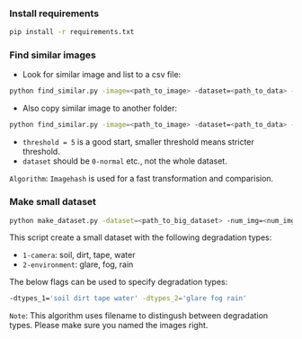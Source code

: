 ### Install requirements
```bash
pip install -r requirements.txt
```

### Find similar images
 - Look for similar image and list to a csv file:
```bash
python find_similar.py -image=<path_to_image> -dataset=<path_to_data> -threshold=<threshold>
```
 
 - Also copy similar image to another folder:
```bash
python find_similar.py -image=<path_to_image> -dataset=<path_to_data> -isSave -save_path=<path_to_save_dir> -threshold=5
```

 - `threshold = 5` is a good start, smaller threshold means stricter threshold.
 - `dataset` should be `0-normal` etc., not the whole dataset.

`Algorithm`: `Imagehash` is used for a fast transformation and comparision.


### Make small dataset
```bash
python make_dataset.py -dataset=<path_to_big_dataset> -num_img=<num_imgs_of_small_dataset>
```

This script create a small dataset with the following degradation types:
 - `1-camera`: soil, dirt, tape, water
 - `2-environment`: glare, fog, rain

The below flags can be used to specify degradation types:
```bash
-dtypes_1='soil dirt tape water' -dtypes_2='glare fog rain'
```
`Note`: This algorithm uses filename to distingush between degradation types. Please make sure you named the images right.